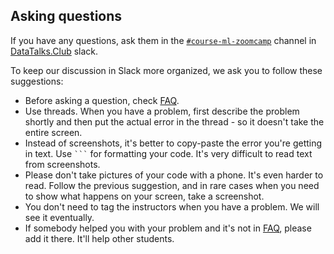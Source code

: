## Asking questions

If you have any questions, ask them 
in the [`#course-ml-zoomcamp`](https://app.slack.com/client/T01ATQK62F8/C0288NJ5XSA) channel in [DataTalks.Club](https://datatalks.club) slack.

To keep our discussion in Slack more organized, we ask you to follow these suggestions:

* Before asking a question, check [FAQ](https://datatalks.club/faq/machine-learning-zoomcamp.html).
* Use threads. When you have a problem, first describe the problem shortly
  and then put the actual error in the thread - so it doesn't take the entire screen.
* Instead of screenshots, it's better to copy-paste the error you're getting in text.
  Use ` ``` ` for formatting your code.
  It's very difficult to read text from screenshots.
* Please don't take pictures of your code with a phone. It's even harder to read. Follow the previous suggestion,
  and in rare cases when you need to show what happens on your screen, take a screenshot.
* You don't need to tag the instructors when you have a problem. We will see it eventually.
* If somebody helped you with your problem and it's not in [FAQ](https://datatalks.club/faq/machine-learning-zoomcamp.html), please add it there.
  It'll help other students.

